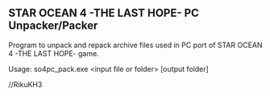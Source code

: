 STAR OCEAN 4 -THE LAST HOPE- PC Unpacker/Packer
-----------------------------------------------
Program to unpack and repack archive files used in PC port of STAR OCEAN 4 -THE LAST HOPE- game.

Usage: so4pc_pack.exe &lt;input file or folder&gt; [output folder]

//RikuKH3
